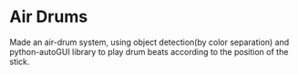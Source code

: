 # Air Drums


Made an air-drum system, using object detection(by color separation) and python-autoGUI library to play drum beats according to the position of the stick.